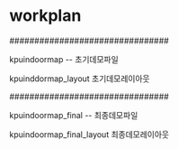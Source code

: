 # workplan

################################


kpuindoormap --  초기데모파일

kpuinddormap_layout 초기데모레이아웃

################################


kpuindoormap_final -- 최종데모파일


kpuindoormap_final_layout 최종데모레이아웃

